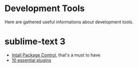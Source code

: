 # Development Tools

Here are gathered useful informations about development tools.

# sublime-text 3
* [Intall Package Control](https://packagecontrol.io/installation), that's a must to have
* [10 essential plugins](https://www.sitepoint.com/10-essential-sublime-text-plugins-full-stack-developer/)
